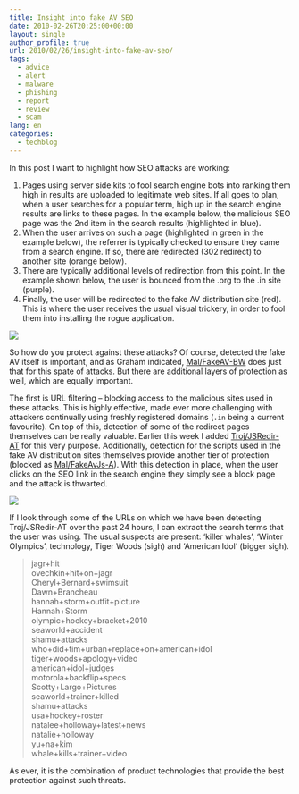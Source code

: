 ```yaml
---
title: Insight into fake AV SEO
date: 2010-02-26T20:25:00+00:00
layout: single
author_profile: true
url: 2010/02/26/insight-into-fake-av-seo/
tags:
  - advice
  - alert
  - malware
  - phishing
  - report
  - review
  - scam
lang: en
categories: 
  - techblog
---
```

In this post I want to highlight how SEO attacks are working:

  1. Pages using server side kits to fool search engine bots into ranking them high in results are uploaded to legitimate web sites. If all goes to plan, when a user searches for a popular term, high up in the search engine results are links to these pages. In the example below, the malicious SEO page was the 2nd item in the search results (highlighted in blue).
  2. When the user arrives on such a page (highlighted in green in the example below), the referrer is typically checked to ensure they came from a search engine. If so, there are redirected (302 redirect) to another site (orange below).
  3. There are typically additional levels of redirection from this point. In the example shown below, the user is bounced from the .org to the .in site (purple).
  4. Finally, the user will be redirected to the fake AV distribution site (red). This is where the user receives the usual visual trickery, in order to fool them into installing the rogue application.

[![](http://4.bp.blogspot.com/_vaUVXcmC3OI/S4gme8XaQcI/AAAAAAAABBk/njEBqA2qxsc/s640/seo_fake2.jpg)](http://4.bp.blogspot.com/_vaUVXcmC3OI/S4gme8XaQcI/AAAAAAAABBk/njEBqA2qxsc/s1600-h/seo_fake2.jpg)

So how do you protect against these attacks? Of course, detected the fake AV itself is important, and as Graham indicated, [Mal/FakeAV-BW](http://www.sophos.com/security/analyses/viruses-and-spyware/malfakeavbw.html) does just that for this spate of attacks. But there are additional layers of protection as well, which are equally important.

The first is URL filtering – blocking access to the malicious sites used in these attacks. This is highly effective, made ever more challenging with attackers continually using freshly registered domains (`.in` being a current favourite). On top of this, detection of some of the redirect pages themselves can be really valuable. Earlier this week I added [Troj/JSRedir-AT](http://www.sophos.com/security/analyses/viruses-and-spyware/trojjsredirat.html) for this very purpose. Additionally, detection for the scripts used in the fake AV distribution sites themselves provide another tier of protection (blocked as [Mal/FakeAvJs-A](http://www.sophos.com/security/analyses/viruses-and-spyware/malfakeavjsa.html)). With this detection in place, when the user clicks on the SEO link in the search engine they simply see a block page and the attack is thwarted.

[![](http://3.bp.blogspot.com/_vaUVXcmC3OI/S4gmfspawgI/AAAAAAAABBs/vxcDG2naQrw/s640/seo_block.jpg)](http://3.bp.blogspot.com/_vaUVXcmC3OI/S4gmfspawgI/AAAAAAAABBs/vxcDG2naQrw/s1600-h/seo_block.jpg)

If I look through some of the URLs on which we have been detecting Troj/JSRedir-AT over the past 24 hours, I can extract the search terms that the user was using. The usual suspects are present: ‘killer whales’, ‘Winter Olympics’, technology, Tiger Woods (sigh) and ‘American Idol’ (bigger sigh).

> jagr+hit  \
> ovechkin+hit+on+jagr  \
> Cheryl+Bernard+swimsuit  \
> Dawn+Brancheau  \
> hannah+storm+outfit+picture  \
> Hannah+Storm  \
> olympic+hockey+bracket+2010  \
> seaworld+accident  \
> shamu+attacks  \
> who+did+tim+urban+replace+on+american+idol  \
> tiger+woods+apology+video  \
> american+idol+judges  \
> motorola+backflip+specs  \
> Scotty+Largo+Pictures  \
> seaworld+trainer+killed  \
> shamu+attacks  \
> usa+hockey+roster  \
> natalee+holloway+latest+news  \
> natalie+holloway  \
> yu+na+kim  \
> whale+kills+trainer+video

As ever, it is the combination of product technologies that provide the best protection against such threats.
